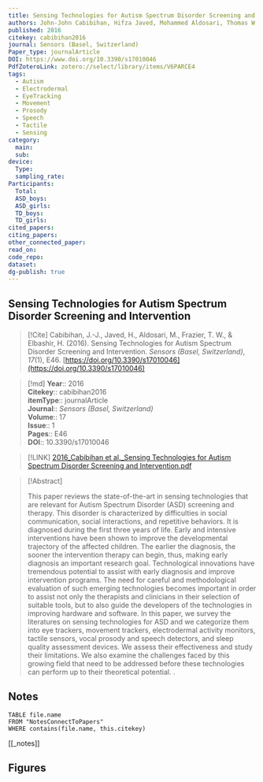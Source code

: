 ```yaml
---
title: Sensing Technologies for Autism Spectrum Disorder Screening and Intervention
authors: John-John Cabibihan, Hifza Javed, Mohammed Aldosari, Thomas W Frazier, Haitham Elbashir
published: 2016
citekey: cabibihan2016
journal: Sensors (Basel, Switzerland)
Paper_type: journalArticle
DOI: https://www.doi.org/10.3390/s17010046
PdfZoteroLink: zotero://select/library/items/V6PARCE4
tags:
  - Autism
  - Electrodermal
  - EyeTracking
  - Movement
  - Prosody
  - Speech
  - Tactile
  - Sensing
category:
  main: 
  sub: 
device:
  Type: 
  sampling_rate: 
Participants:
  Total: 
  ASD_boys: 
  ASD_girls: 
  TD_boys: 
  TD_girls: 
cited_papers: 
citing_papers: 
other_connected_paper: 
read_on: 
code_repo: 
dataset: 
dg-publish: true
---
```


## Sensing Technologies for Autism Spectrum Disorder Screening and Intervention

> [!Cite]
> Cabibihan, J.-J., Javed, H., Aldosari, M., Frazier, T. W., & Elbashir, H. (2016). Sensing Technologies for Autism Spectrum Disorder Screening and Intervention. _Sensors (Basel, Switzerland)_, _17_(1), E46. [https://doi.org/10.3390/s17010046](https://doi.org/10.3390/s17010046)


>[!md]
> **Year**:: 2016   
> **Citekey**:: cabibihan2016  
> **itemType**:: journalArticle  
> **Journal**:: *Sensors (Basel, Switzerland)*  
> **Volume**:: 17  
> **Issue**:: 1   
> **Pages**:: E46  
> **DOI**:: 10.3390/s17010046    

> [!LINK] 
> [2016_Cabibihan et al._Sensing Technologies for Autism Spectrum Disorder Screening and Intervention.pdf](zotero://select/library/items/TSX5IH6P)

> [!Abstract]
>
> This paper reviews the state-of-the-art in sensing technologies that are relevant for Autism Spectrum Disorder (ASD) screening and therapy. This disorder is characterized by difficulties in social communication, social interactions, and repetitive behaviors. It is diagnosed during the first three years of life. Early and intensive interventions have been shown to improve the developmental trajectory of the affected children. The earlier the diagnosis, the sooner the intervention therapy can begin, thus, making early diagnosis an important research goal. Technological innovations have tremendous potential to assist with early diagnosis and improve intervention programs. The need for careful and methodological evaluation of such emerging technologies becomes important in order to assist not only the therapists and clinicians in their selection of suitable tools, but to also guide the developers of the technologies in improving hardware and software. In this paper, we survey the literatures on sensing technologies for ASD and we categorize them into eye trackers, movement trackers, electrodermal activity monitors, tactile sensors, vocal prosody and speech detectors, and sleep quality assessment devices. We assess their effectiveness and study their limitations. We also examine the challenges faced by this growing field that need to be addressed before these technologies can perform up to their theoretical potential.
>.
> 


## Notes

```dataview 
TABLE file.name 
FROM "NotesConnectToPapers" 
WHERE contains(file.name, this.citekey)
```

[[_notes]]

## Figures

